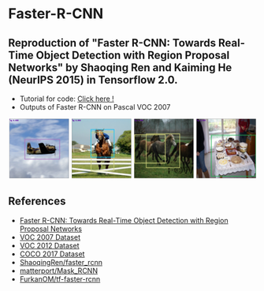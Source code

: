# Faster-R-CNN

## Reproduction of "Faster R-CNN: Towards Real-Time Object Detection with Region Proposal Networks" by Shaoqing Ren and Kaiming He (NeurIPS 2015) in Tensorflow 2.0.

- Tutorial for code: [Click here !](https://nbviewer.org/gist/wonhyung64/3d26db7ac8af3049222ca3a01cf41c2f)
- Outputs of Faster R-CNN on Pascal VOC 2007

![Faster R-CNN on Pascal VOC 2007](https://github.com/wonhyung64/Faster-R-CNN/blob/main/ex/output.png "outputs")

## References

- [Faster R-CNN: Towards Real-Time Object Detection with Region Proposal Networks](https://proceedings.neurips.cc/paper/2015/file/14bfa6bb14875e45bba028a21ed38046-Paper.pdf)
- [VOC 2007 Dataset](http://www.pascal-network.org/challenges/VOC/voc2007/workshop/index.html)
- [VOC 2012 Dataset](http://www.pascal-network.org/challenges/VOC/voc2012/workshop/index.html)
- [COCO 2017 Dataset](https://cocodataset.org/#home)
- [ShaoqingRen/faster_rcnn](https://github.com/ShaoqingRen/faster_rcnn)
- [matterport/Mask_RCNN](https://github.com/matterport/Mask_RCNN)
- [FurkanOM/tf-faster-rcnn](https://github.com/FurkanOM/tf-faster-rcnn)